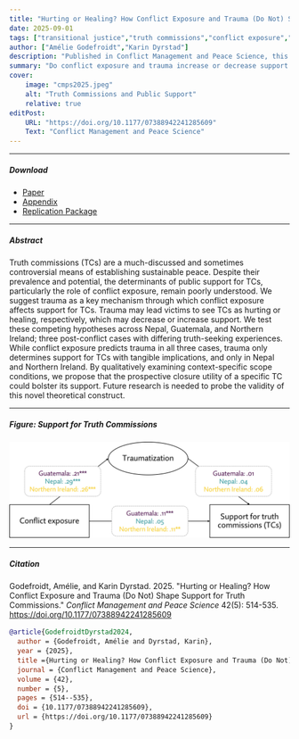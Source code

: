 ```yaml
---
title: "Hurting or Healing? How Conflict Exposure and Trauma (Do Not) Shape Support for Truth Commissions"
date: 2025-09-01
tags: ["transitional justice","truth commissions","conflict exposure","trauma","public opinion"]
author: ["Amélie Godefroidt","Karin Dyrstad"]
description: "Published in Conflict Management and Peace Science, this article examines how conflict exposure and trauma shape public support for truth commissions."
summary: "Do conflict exposure and trauma increase or decrease support for transitional justice? Drawing on cross-country survey data, this study shows that the effects are more limited than often assumed and highly depend on contextual factors."
cover:
    image: "cmps2025.jpeg"
    alt: "Truth Commissions and Public Support"
    relative: true
editPost:
    URL: "https://doi.org/10.1177/07388942241285609"
    Text: "Conflict Management and Peace Science"
---
```


---

##### Download

+ [Paper](cmps2025.pdf)
+ [Appendix](cmps2025suppl.pdf)
+ [Replication Package](https://doi.org/10.7910/DVN/GK4FCA)

---

##### Abstract

Truth commissions (TCs) are a much-discussed and sometimes controversial means of establishing sustainable peace. Despite their prevalence and potential, the determinants of public support for TCs, particularly the role of conflict exposure, remain poorly understood. We suggest trauma as a key mechanism through which conflict exposure affects support for TCs. Trauma may lead victims to see TCs as hurting or healing, respectively, which may decrease or increase support. We test these competing hypotheses across Nepal, Guatemala, and Northern Ireland; three post-conflict cases with differing truth-seeking experiences. While conflict exposure predicts trauma in all three cases, trauma only determines support for TCs with tangible implications, and only in Nepal and Northern Ireland. By qualitatively examining context-specific scope conditions, we propose that the prospective closure utility of a specific TC could bolster its support. Future research is needed to probe the validity of this novel theoretical construct.

---

##### Figure: Support for Truth Commissions

![](cmps2025.jpeg)

---

##### Citation

Godefroidt, Amélie, and Karin Dyrstad. 2025. "Hurting or Healing? How Conflict Exposure and Trauma (Do Not) Shape Support for Truth Commissions." *Conflict Management and Peace Science* 42(5): 514-535. https://doi.org/10.1177/07388942241285609

```BibTeX
@article{GodefroidtDyrstad2024,
  author = {Godefroidt, Amélie and Dyrstad, Karin},
  year = {2025},
  title ={Hurting or Healing? How Conflict Exposure and Trauma (Do Not) Shape Support for Truth Commissions},
  journal = {Conflict Management and Peace Science},
  volume = {42},
  number = {5},
  pages = {514--535},
  doi = {10.1177/07388942241285609},
  url = {https://doi.org/10.1177/07388942241285609}
}
```

